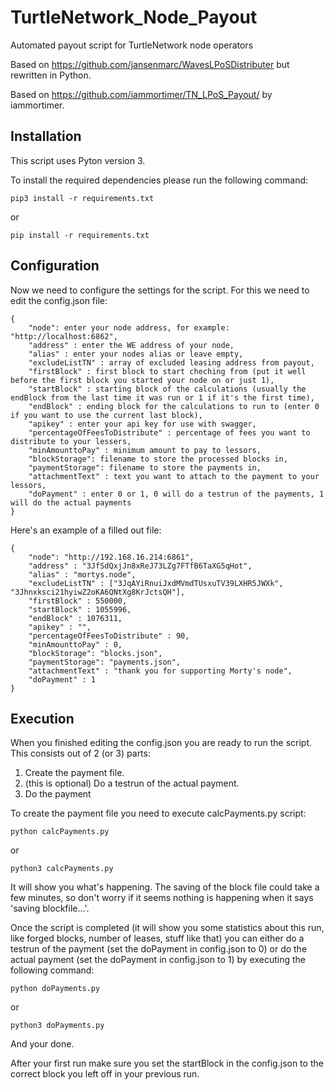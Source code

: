 # TurtleNetwork_Node_Payout
Automated payout script for TurtleNetwork node operators 

Based on <https://github.com/jansenmarc/WavesLPoSDistributer> but rewritten in Python.

Based on <https://github.com/iammortimer/TN_LPoS_Payout/> by iammortimer.

## Installation
This script uses Pyton version 3.

To install the required dependencies please run the following command:
```
pip3 install -r requirements.txt
```
or 
```
pip install -r requirements.txt
```

## Configuration
Now we need to configure the settings for the script. For this we need to edit the config.json file:
```
{
    "node": enter your node address, for example: "http://localhost:6862",
    "address" : enter the WE address of your node,
    "alias" : enter your nodes alias or leave empty,
    "excludeListTN" : array of excluded leasing address from payout, 
    "firstBlock" : first block to start cheching from (put it well before the first block you started your node on or just 1), 
    "startBlock" : starting block of the calculations (usually the endBlock from the last time it was run or 1 if it's the first time),
    "endBlock" : ending block for the calculations to run to (enter 0 if you want to use the current last block),
    "apikey" : enter your api key for use with swagger,
    "percentageOfFeesToDistribute" : percentage of fees you want to distribute to your lessers, 
    "minAmounttoPay" : minimum amount to pay to lessors,
    "blockStorage": filename to store the processed blocks in,
    "paymentStorage": filename to store the payments in,
    "attachmentText" : text you want to attach to the payment to your lessors,
    "doPayment" : enter 0 or 1, 0 will do a testrun of the payments, 1 will do the actual payments
}
```

Here's an example of a filled out file:
```
{
    "node": "http://192.168.16.214:6861",
    "address" : "3JfSdQxjJn8xReJ73LZg7FTfB6TaXG5qHot",
    "alias" : "mortys.node",
    "excludeListTN" : ["3JqAYiRnuiJxdMVmdTUsxuTV39LXHR5JWXk", "3Jhnxksci21hyiwZ2oKA6QNtXg8KrJctsQH"],
    "firstBlock" : 550000,
    "startBlock" : 1055996,
    "endBlock" : 1076311,
    "apikey" : "",
    "percentageOfFeesToDistribute" : 90, 
    "minAmounttoPay" : 0,
    "blockStorage": "blocks.json",
    "paymentStorage": "payments.json",
    "attachmentText" : "thank you for supporting Morty's node",
    "doPayment" : 1
}
```

## Execution
When you finished editing the config.json you are ready to run the script. This consists out of 2 (or 3) parts:
1. Create the payment file.
2. (this is optional) Do a testrun of the actual payment.
3. Do the payment

To create the payment file you need to execute calcPayments.py script:
```
python calcPayments.py
```
or
```
python3 calcPayments.py
```

It will show you what's happening. The saving of the block file could take a few minutes, so don't worry if it seems nothing is happening when it says 'saving blockfile...'.

Once the script is completed (it will show you some statistics about this run, like forged blocks, number of leases, stuff like that) you can either do a testrun of the payment (set the doPayment in config.json to 0) or do the actual payment (set the doPayment in config.json to 1) by executing the following command:
```
python doPayments.py
```
or
```
python3 doPayments.py
```

And your done. 

After your first run make sure you set the startBlock in the config.json to the correct block you left off in your previous run.
